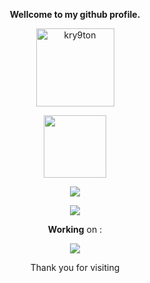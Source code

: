 <p align="center"><strong>Wellcome to my github profile.</strong></p>
<p align="center"><img width="125" src="https://komarev.com/ghpvc/?username=kry9ton&style=flat-square" alt="kry9ton"></p>
<p align="center"><img width="100" src="https://github.githubassets.com/images/mona-whisper.gif"></p>
<p align="center"><a href="https://github.com/Kry9toN"><img src="https://github-readme-stats.vercel.app/api?username=Kry9toN&show_icons=true&theme=highcontrast"></a></p>
<p align="center"><a href="https://github.com/Kry9toN"><img src="https://github-readme-stats.vercel.app/api/top-langs/?username=Kry9toN&theme=highcontrast&layout=compact"></a></p>
<p align="center"><strong>Working</strong> on :</p>
<p align="center"><a href="https://github.com/Komodo-OS-Rom/manifest"><img src="https://github-readme-stats.vercel.app/api/pin/?username=Komodo-OS-Rom&repo=manifest&theme=highcontrast&show_owner=true"></a></p>
<p align="center">Thank you for visiting</p>
